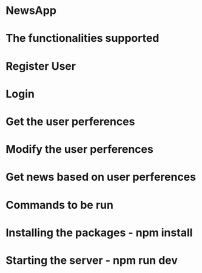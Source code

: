 # NewsApp
# The functionalities supported

# Register User
# Login
# Get the user perferences
# Modify the user perferences
# Get news based on user perferences

# Commands to be run

# Installing the packages - npm install

# Starting the server - npm run dev